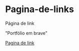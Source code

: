 # Pagina-de-links
 Página de link


"Portfólio em brave"


<a href="https://daviparadela.github.io/Pagina-de-links/">Pagina de link</a>